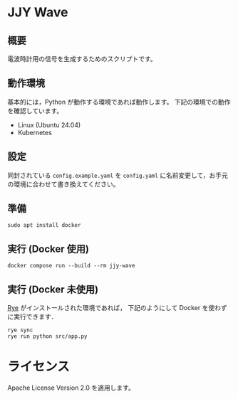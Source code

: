 # JJY Wave

## 概要

電波時計用の信号を生成するためのスクリプトです。

## 動作環境

基本的には，Python が動作する環境であれば動作します。
下記の環境での動作を確認しています。

- Linux (Ubuntu 24.04)
- Kubernetes

## 設定

同封されている `config.example.yaml` を `config.yaml` に名前変更して，お手元の環境に合わせて書き換えてください。

## 準備

```bash:bash
sudo apt install docker
```

## 実行 (Docker 使用)

```bash:bash
docker compose run --build --rm jjy-wave
```

## 実行 (Docker 未使用)

[Rye](https://rye.astral.sh/) がインストールされた環境であれば，
下記のようにして Docker を使わずに実行できます．

```bash:bash
rye sync
rye run python src/app.py
```

# ライセンス

Apache License Version 2.0 を適用します。


